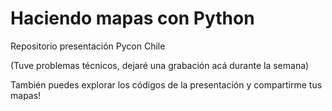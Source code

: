 # Haciendo mapas con Python

Repositorio presentación Pycon Chile

(Tuve problemas técnicos, dejaré una grabación acá durante la semana)

También puedes explorar los códigos de la presentación y compartirme tus mapas!
